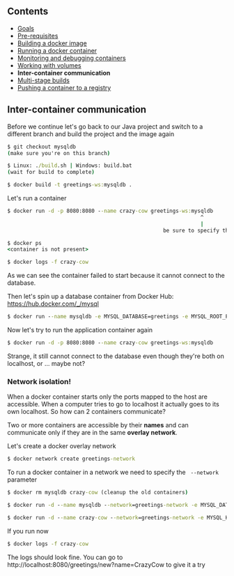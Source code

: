 ## Contents

* <a href="https://workshops.emanuelciuca.com/docker">Goals</a>
* <a href="https://workshops.emanuelciuca.com/docker/pre-requisites">Pre-requisites</a>
* <a href="https://workshops.emanuelciuca.com/docker/docker-build">Building a docker image</a>
* <a href="https://workshops.emanuelciuca.com/docker/docker-run">Running a docker container</a>
* <a href="https://workshops.emanuelciuca.com/docker/docker-monitoring-and-debug">Monitoring and debugging containers</a>
* <a href="https://workshops.emanuelciuca.com/docker/docker-volume">Working with volumes</a>
* <span>**Inter-container communication**</span>
* <a href="https://workshops.emanuelciuca.com/docker/docker-multi-stage-builds">Multi-stage builds</a>
* <a href="https://workshops.emanuelciuca.com/docker/docker-push">Pushing a container to a registry</a>

## Inter-container communication

Before we continue let's go back to our Java project and switch to a different branch and build the project and the image again

```cmd
$ git checkout mysqldb
(make sure you're on this branch)

$ Linux: ./build.sh | Windows: build.bat
(wait for build to complete)

$ docker build -t greetings-ws:mysqldb .
```

Let's run a container

```cmd
$ docker run -d -p 8080:8080 --name crazy-cow greetings-ws:mysqldb
                                                              ^
                                                              |
                                                  be sure to specify the tag
```

```cmd
$ docker ps
<container is not present>

$ docker logs -f crazy-cow
```

As we can see the container failed to start because it cannot connect to the database.

Then let's spin up a database container from Docker Hub: https://hub.docker.com/_/mysql

```cmd
$ docker run --name mysqldb -e MYSQL_DATABASE=greetings -e MYSQL_ROOT_PASSWORD=greetings -d mysql:8
```

Now let's try to run the application container again

```cmd
$ docker run -d -p 8080:8080 --name crazy-cow greetings-ws:mysqldb
```

Strange, it still cannot connect to the database even though they're both on localhost, or ... maybe not?

### Network isolation!

When a docker container starts only the ports mapped to the host are accessible. 
When a computer tries to go to localhost it actually goes to its own localhost. So how can 2 containers communicate?

Two or more containers are accessible by their **names** and can communicate only if they are in the same **overlay network**.

Let's create a docker overlay network

```cmd
$ docker network create greetings-network
```

To run a docker container in a network we need to specify the ` --network` parameter
 
```cmd
$ docker rm mysqldb crazy-cow (cleanup the old containers)

$ docker run -d --name mysqldb --network=greetings-network -e MYSQL_DATABASE=greetings -e MYSQL_ROOT_PASSWORD=greetings mysql:8

$ docker run -d --name crazy-cow --network=greetings-network -e MYSQL_HOST=mysqldb -p 8080:8080 greetings-ws:mysqldb
```

If you run now 
```cmd
$ docker logs -f crazy-cow
```

The logs should look fine. 
You can go to http://localhost:8080/greetings/new?name=CrazyCow to give it a try
